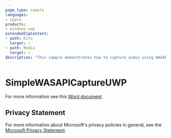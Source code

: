 ```yaml
---
page_type: sample
languages:
- cppcx
products:
- windows-uwp
extendedZipContent:
- path: Kits
  target: /
- path: Media
  target: /
description: "This sample demonstrates how to capture audio using WASAPI in a Universal Windows Platform (UWP) app."
---
```


# SimpleWASAPICaptureUWP

For more information see this [Word document](https://github.com/microsoft/Xbox-ATG-Samples/blob/master/UWPSamples/Audio/SimpleWASAPICaptureUWP/Readme.docx).

## Privacy Statement

For more information about Microsoft's privacy policies in general, see the [Microsoft Privacy Statement](https://privacy.microsoft.com/privacystatement/).
